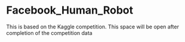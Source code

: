 # Facebook_Human_Robot
This is based on the Kaggle competition. This space will be open after completion of the competition data
